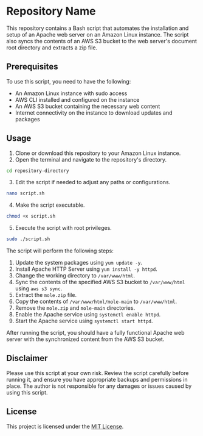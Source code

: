 # Repository Name

This repository contains a Bash script that automates the installation and setup of an Apache web server on an Amazon Linux instance. The script also syncs the contents of an AWS S3 bucket to the web server's document root directory and extracts a zip file.

## Prerequisites

To use this script, you need to have the following:

- An Amazon Linux instance with sudo access
- AWS CLI installed and configured on the instance
- An AWS S3 bucket containing the necessary web content
- Internet connectivity on the instance to download updates and packages

## Usage

1. Clone or download this repository to your Amazon Linux instance.
2. Open the terminal and navigate to the repository's directory.

```bash
cd repository-directory
```

3. Edit the script if needed to adjust any paths or configurations.

```bash
nano script.sh
```

4. Make the script executable.

```bash
chmod +x script.sh
```

5. Execute the script with root privileges.

```bash
sudo ./script.sh
```

The script will perform the following steps:

1. Update the system packages using `yum update -y`.
2. Install Apache HTTP Server using `yum install -y httpd`.
3. Change the working directory to `/var/www/html`.
4. Sync the contents of the specified AWS S3 bucket to `/var/www/html` using `aws s3 sync`.
5. Extract the `mole.zip` file.
6. Copy the contents of `/var/www/html/mole-main` to `/var/www/html`.
7. Remove the `mole.zip` and `mole-main` directories.
8. Enable the Apache service using `systemctl enable httpd`.
9. Start the Apache service using `systemctl start httpd`.

After running the script, you should have a fully functional Apache web server with the synchronized content from the AWS S3 bucket.

## Disclaimer

Please use this script at your own risk. Review the script carefully before running it, and ensure you have appropriate backups and permissions in place. The author is not responsible for any damages or issues caused by using this script.

## License

This project is licensed under the [MIT License](LICENSE).
